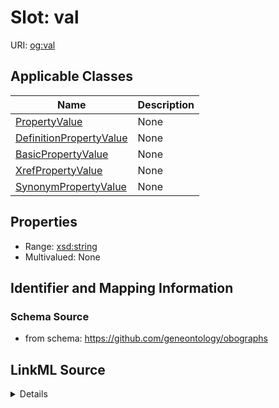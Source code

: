 # Slot: val

URI: [og:val](https://github.com/geneontology/obographs/val)



<!-- no inheritance hierarchy -->




## Applicable Classes

| Name | Description |
| --- | --- |
[PropertyValue](PropertyValue.md) | None
[DefinitionPropertyValue](DefinitionPropertyValue.md) | None
[BasicPropertyValue](BasicPropertyValue.md) | None
[XrefPropertyValue](XrefPropertyValue.md) | None
[SynonymPropertyValue](SynonymPropertyValue.md) | None






## Properties

* Range: [xsd:string](http://www.w3.org/2001/XMLSchema#string)
* Multivalued: None







## Identifier and Mapping Information







### Schema Source


* from schema: https://github.com/geneontology/obographs




## LinkML Source

<details>
```yaml
name: val
from_schema: https://github.com/geneontology/obographs
rank: 1000
alias: val
domain_of:
- PropertyValue
range: string

```
</details>